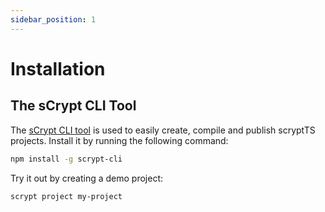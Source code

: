 ```yaml
---
sidebar_position: 1
---
```


# Installation

## The sCrypt CLI Tool

The [sCrypt CLI tool](https://github.com/sCrypt-Inc/scrypt-cli) is used to easily create, compile and publish scryptTS projects. Install it by running the following command:

```sh
npm install -g scrypt-cli
```

Try it out by creating a demo project:
```sh
scrypt project my-project
```

